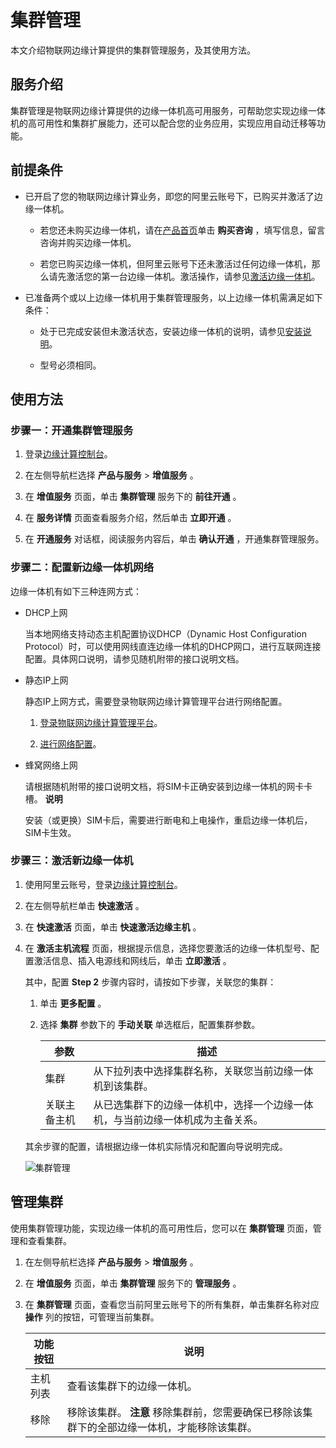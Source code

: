 集群管理 
=========================

本文介绍物联网边缘计算提供的集群管理服务，及其使用方法。

服务介绍 
-------------------------

集群管理是物联网边缘计算提供的边缘一体机高可用服务，可帮助您实现边缘一体机的高可用性和集群扩展能力，还可以配合您的业务应用，实现应用自动迁移等功能。

前提条件 
-------------------------

* 已开启了您的物联网边缘计算业务，即您的阿里云账号下，已购买并激活了边缘一体机。

  * 若您还未购买边缘一体机，请在[产品首页](https://www.aliyun.com/product/iotedge)单击 **购买咨询** ，填写信息，留言咨询并购买边缘一体机。

    
  
  * 若您已购买边缘一体机，但阿里云账号下还未激活过任何边缘一体机，那么请先激活您的第一台边缘一体机。激活操作，请参见[激活边缘一体机](/cn.zh-CN/安装激活/激活边缘一体机.md)。

    
  

  

* 已准备两个或以上边缘一体机用于集群管理服务，以上边缘一体机需满足如下条件：

  * 处于已完成安装但未激活状态，安装边缘一体机的说明，请参见[安装说明](/cn.zh-CN/安装激活/安装说明.md)。

    
  
  * 型号必须相同。

    
  

  




使用方法 
-------------------------

### 步骤一：开通集群管理服务 

1. 登录[边缘计算控制台](https://iotedge.console.aliyun.com)。

   

2. 在左侧导航栏选择 **产品与服务** \> **增值服务** 。

   

3. 在 **增值服务** 页面，单击 **集群管理** 服务下的 **前往开通** 。

   

4. 在 **服务详情** 页面查看服务介绍，然后单击 **立即开通** 。

   

5. 在 **开通服务** 对话框，阅读服务内容后，单击 **确认开通** ，开通集群管理服务。

   




### 步骤二：配置新边缘一体机网络 

边缘一体机有如下三种连网方式：

* DHCP上网

  当本地网络支持动态主机配置协议DHCP（Dynamic Host Configuration Protocol）时，可以使用网线直连边缘一体机的DHCP网口，进行互联网连接配置。具体网口说明，请参见随机附带的接口说明文档。
  

* 静态IP上网

  静态IP上网方式，需要登录物联网边缘计算管理平台进行网络配置。
  1. [登录物联网边缘计算管理平台](/cn.zh-CN/主机管理/本地管理/登录平台.md)。

     
  
  2. [进行网络配置](/cn.zh-CN/主机管理/本地管理/网络配置.md)。

     
  

  

* 蜂窝网络上网

  请根据随机附带的接口说明文档，将SIM卡正确安装到边缘一体机的网卡卡槽。
  **说明**

  安装（或更换）SIM卡后，需要进行断电和上电操作，重启边缘一体机后，SIM卡生效。
  




### 步骤三：激活新边缘一体机 

1. 使用阿里云账号，登录[边缘计算控制台](https://iotedge.console.aliyun.com)。

   

2. 在左侧导航栏单击 **快速激活** 。

   

3. 在 **快速激活** 页面，单击 **快速激活边缘主机** 。

   

4. 在 **激活主机流程** 页面，根据提示信息，选择您要激活的边缘一体机型号、配置激活信息、插入电源线和网线后，单击 **立即激活** 。

   其中，配置 **Step 2** 步骤内容时，请按如下步骤，关联您的集群：
   1. 单击 **更多配置** 。

      
   
   2. 选择 **集群** 参数下的 **手动关联** 单选框后，配置集群参数。

      

      |   参数   |                   描述                    |
      |--------|-----------------------------------------|
      | 集群     | 从下拉列表中选择集群名称，关联您当前边缘一体机到该集群。            |
      | 关联主备主机 | 从已选集群下的边缘一体机中，选择一个边缘一体机，与当前边缘一体机成为主备关系。 |

      
   

   

   其余步骤的配置，请根据边缘一体机实际情况和配置向导说明完成。

   ![集群管理](https://static-aliyun-doc.oss-accelerate.aliyuncs.com/assets/img/zh-CN/1095716261/p292760.png)
   




管理集群 
-------------------------

使用集群管理功能，实现边缘一体机的高可用性后，您可以在 **集群管理** 页面，管理和查看集群。

1. 在左侧导航栏选择 **产品与服务** \> **增值服务** 。

   

2. 在 **增值服务** 页面，单击 **集群管理** 服务下的 **管理服务** 。

   

3. 在 **集群管理** 页面，查看您当前阿里云账号下的所有集群，单击集群名称对应 **操作** 列的按钮，可管理当前集群。

   

   | 功能按钮 |                                说明                                 |
   |------|-------------------------------------------------------------------|
   | 主机列表 | 查看该集群下的边缘一体机。                                                     |
   | 移除   | 移除该集群。 **注意** 移除集群前，您需要确保已移除该集群下的全部边缘一体机，才能移除该集群。 |

   



